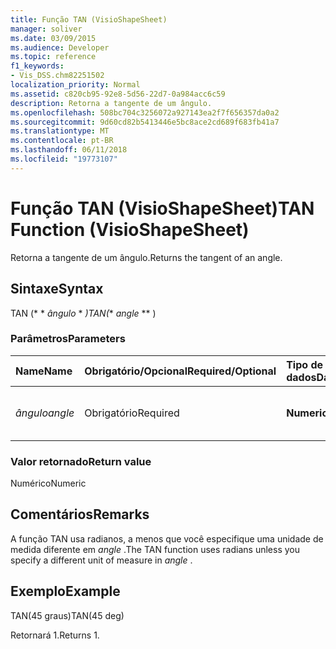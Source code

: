 ```yaml
---
title: Função TAN (VisioShapeSheet)
manager: soliver
ms.date: 03/09/2015
ms.audience: Developer
ms.topic: reference
f1_keywords:
- Vis_DSS.chm82251502
localization_priority: Normal
ms.assetid: c820cb95-92e8-5d56-22d7-0a984acc6c59
description: Retorna a tangente de um ângulo.
ms.openlocfilehash: 508bc704c3256072a927143ea2f7f656357da0a2
ms.sourcegitcommit: 9d60cd82b5413446e5bc8ace2cd689f683fb41a7
ms.translationtype: MT
ms.contentlocale: pt-BR
ms.lasthandoff: 06/11/2018
ms.locfileid: "19773107"
---
```

# <a name="tan-function-visioshapesheet"></a><span data-ttu-id="12206-103">Função TAN (VisioShapeSheet)</span><span class="sxs-lookup"><span data-stu-id="12206-103">TAN Function (VisioShapeSheet)</span></span>

<span data-ttu-id="12206-104">Retorna a tangente de um ângulo.</span><span class="sxs-lookup"><span data-stu-id="12206-104">Returns the tangent of an angle.</span></span>
  
## <a name="syntax"></a><span data-ttu-id="12206-105">Sintaxe</span><span class="sxs-lookup"><span data-stu-id="12206-105">Syntax</span></span>

<span data-ttu-id="12206-106">TAN (* * *ângulo* * *)</span><span class="sxs-lookup"><span data-stu-id="12206-106">TAN(** *angle* ** )</span></span> 
  
### <a name="parameters"></a><span data-ttu-id="12206-107">Parâmetros</span><span class="sxs-lookup"><span data-stu-id="12206-107">Parameters</span></span>

|<span data-ttu-id="12206-108">**Name**</span><span class="sxs-lookup"><span data-stu-id="12206-108">**Name**</span></span>|<span data-ttu-id="12206-109">**Obrigatório/Opcional**</span><span class="sxs-lookup"><span data-stu-id="12206-109">**Required/Optional**</span></span>|<span data-ttu-id="12206-110">**Tipo de dados**</span><span class="sxs-lookup"><span data-stu-id="12206-110">**Data Type**</span></span>|<span data-ttu-id="12206-111">**Descrição**</span><span class="sxs-lookup"><span data-stu-id="12206-111">**Description**</span></span>|
|:-----|:-----|:-----|:-----|
| <span data-ttu-id="12206-112">_ângulo_</span><span class="sxs-lookup"><span data-stu-id="12206-112">_angle_</span></span> <br/> |<span data-ttu-id="12206-113">Obrigatório</span><span class="sxs-lookup"><span data-stu-id="12206-113">Required</span></span>  <br/> |<span data-ttu-id="12206-114">**Numeric**</span><span class="sxs-lookup"><span data-stu-id="12206-114">**Numeric**</span></span> <br/> |<span data-ttu-id="12206-115">O ângulo do qual obter a tangente.</span><span class="sxs-lookup"><span data-stu-id="12206-115">The angle of which to get the tangent.</span></span>  <br/> |
   
### <a name="return-value"></a><span data-ttu-id="12206-116">Valor retornado</span><span class="sxs-lookup"><span data-stu-id="12206-116">Return value</span></span>

<span data-ttu-id="12206-117">Numérico</span><span class="sxs-lookup"><span data-stu-id="12206-117">Numeric</span></span>
  
## <a name="remarks"></a><span data-ttu-id="12206-118">Comentários</span><span class="sxs-lookup"><span data-stu-id="12206-118">Remarks</span></span>

<span data-ttu-id="12206-119">A função TAN usa radianos, a menos que você especifique uma unidade de medida diferente em *angle* .</span><span class="sxs-lookup"><span data-stu-id="12206-119">The TAN function uses radians unless you specify a different unit of measure in  *angle*  .</span></span> 
  
## <a name="example"></a><span data-ttu-id="12206-120">Exemplo</span><span class="sxs-lookup"><span data-stu-id="12206-120">Example</span></span>

<span data-ttu-id="12206-121">TAN(45 graus)</span><span class="sxs-lookup"><span data-stu-id="12206-121">TAN(45 deg)</span></span> 
  
<span data-ttu-id="12206-122">Retornará 1.</span><span class="sxs-lookup"><span data-stu-id="12206-122">Returns 1.</span></span> 
  

